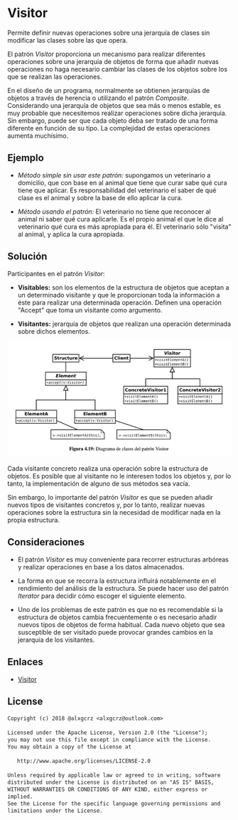 # Visitor

Permite definir nuevas operaciones sobre una jerarquía de clases sin modificar las clases sobre las que opera.

El patrón *Visitor* proporciona un mecanismo para realizar diferentes operaciones sobre una jerarquía de objetos de forma 
que añadir nuevas operaciones no haga necesario cambiar las clases de los objetos sobre los que se realizan las operaciones.

En el diseño de un programa, normalmente se obtienen jerarquías de objetos a través de herencia o utilizando el patrón 
*Composite*. Considerando una jerarquía de objetos que sea más o menos estable, es muy probable que necesitemos realizar 
operaciones sobre dicha jerarquía. Sin embargo, puede ser que cada objeto deba ser tratado de una forma diferente en función 
de su tipo. La complejidad de estas operaciones aumenta muchísimo.


## Ejemplo

* *Método simple sin usar este patrón:* supongamos un veterinario a domicilio, que con base en al animal que tiene que curar 
sabe qué cura tiene que aplicar. Es responsabilidad del veterinario el saber de qué clase es el animal y sobre la base de ello aplicar la cura.

* *Método usando el patrón:* El veterinario no tiene que reconocer al animal ni saber qué cura aplicarle. Es el propio 
animal el que le dice al veterinario qué cura es más apropiada para él. El veterinario sólo "visita" al animal, y aplica la cura apropiada.


## Solución

Participantes en el patrón *Visitor*:

* **Visitables:** son los elementos de la estructura de objetos que aceptan a un determinado visitante y que le proporcionan 
toda la información a éste para realizar una determinada operación. Definen una operación "Accept" que toma un visitante como argumento.

* **Visitantes:** jerarquía de objetos que realizan una operación determinada sobre dichos elementos.

![Visitor](example/imgs/Visitor.png)

Cada visitante concreto realiza una operación sobre la estructura de objetos. Es posible que al visitante no le interesen 
todos los objetos y, por lo tanto, la implementación de alguno de sus métodos sea vacía. 

Sin embargo, lo importante del patrón *Visitor* es que se pueden añadir nuevos tipos de visitantes concretos y, por lo 
tanto, realizar nuevas operaciones sobre la estructura sin la necesidad de modificar nada en la propia estructura.


## Consideraciones

* El patrón *Visitor* es muy conveniente para recorrer estructuras arbóreas y realizar operaciones en base a los datos almacenados.

* La forma en que se recorra la estructura influirá notablemente en el rendimiento del análisis de la estructura. Se puede hacer
uso del patrón *Iterator* para decidir cómo escoger el siguiente elemento.

* Uno de los problemas de este patrón es que no es recomendable si la estructura  de objetos cambia frecuentemente o es 
necesario añadir nuevos tipos de objetos de forma habitual. Cada nuevo objeto que sea susceptible de ser visitado puede 
provocar grandes cambios en la jerarquía de los visitantes.


## Enlaces
* [Visitor](https://es.wikipedia.org/wiki/Visitor_%28patr%C3%B3n_de_dise%C3%B1o%29)


License
-------
    Copyright (c) 2018 @alxgcrz <alxgcrz@outlook.com>
    
    Licensed under the Apache License, Version 2.0 (the "License");
    you may not use this file except in compliance with the License.
    You may obtain a copy of the License at
    
       http://www.apache.org/licenses/LICENSE-2.0
    
    Unless required by applicable law or agreed to in writing, software
    distributed under the License is distributed on an "AS IS" BASIS,
    WITHOUT WARRANTIES OR CONDITIONS OF ANY KIND, either express or implied.
    See the License for the specific language governing permissions and
    limitations under the License.
